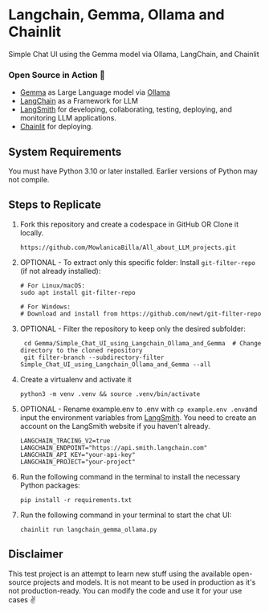 # Langchain, Gemma, Ollama and Chainlit
Simple Chat UI using the Gemma model via Ollama, LangChain, and Chainlit

### Open Source in Action 🚀
- [Gemma](https://ai.google.dev/gemma/docs/model_card) as Large Language model via [Ollama](https://ollama.com/)
- [LangChain](https://www.langchain.com/) as a Framework for LLM
- [LangSmith](https://smith.langchain.com/) for developing, collaborating, testing, deploying, and monitoring LLM applications.
- [Chainlit](https://docs.chainlit.io/langchain) for deploying.

## System Requirements

You must have Python 3.10 or later installed. Earlier versions of Python may not compile.

## Steps to Replicate 

1. Fork this repository and create a codespace in GitHub OR Clone it locally.
   ```
   https://github.com/MowlanicaBilla/All_about_LLM_projects.git
   ```
2. OPTIONAL - To extract only this specific folder: Install `git-filter-repo` (if not already installed):
   ```
   # For Linux/macOS:
   sudo apt install git-filter-repo

   # For Windows:
   # Download and install from https://github.com/newt/git-filter-repo
   ```
3. OPTIONAL - Filter the repository to keep only the desired subfolder:
   ```
    cd Gemma/Simple_Chat_UI_using_Langchain_Ollama_and_Gemma  # Change directory to the cloned repository
    git filter-branch --subdirectory-filter Simple_Chat_UI_using_Langchain_Ollama_and_Gemma --all

   ```

4. Create a virtualenv and activate it
   ```
   python3 -m venv .venv && source .venv/bin/activate
   ```

5. OPTIONAL - Rename example.env to .env with `cp example.env .env`and input the environment variables from [LangSmith](https://smith.langchain.com/). You need to create an account on the LangSmith website if you haven't already.
   ``` 
   LANGCHAIN_TRACING_V2=true
   LANGCHAIN_ENDPOINT="https://api.smith.langchain.com"
   LANGCHAIN_API_KEY="your-api-key"
   LANGCHAIN_PROJECT="your-project"
   ```

4. Run the following command in the terminal to install the necessary Python packages:
   ```
   pip install -r requirements.txt
   ```

5. Run the following command in your terminal to start the chat UI:
   ```
   chainlit run langchain_gemma_ollama.py
   ```

## Disclaimer
This test project is an attempt to learn new stuff using the available open-source projects and models. It is not meant to be used in production as it's not production-ready. You can modify the code and use it for your use cases ✌️

